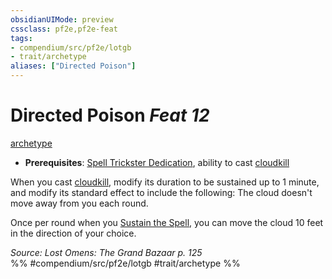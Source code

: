```yaml
---
obsidianUIMode: preview
cssclass: pf2e,pf2e-feat
tags:
- compendium/src/pf2e/lotgb
- trait/archetype
aliases: ["Directed Poison"]
---
```

# Directed Poison  *Feat 12*  
[archetype](../../rules/traits/archetype.md)  

- **Prerequisites**: [Spell Trickster Dedication](spell-trickster-dedication-lotgb.md), ability to cast [cloudkill](../spells/cloudkill.md)

When you cast [cloudkill](../spells/cloudkill.md), modify its duration to be sustained up to 1 minute, and modify its standard effect to include the following: The cloud doesn't move away from you each round.

Once per round when you [Sustain the Spell](../../rules/actions/sustain-a-spell.md), you can move the cloud 10 feet in the direction of your choice.

*Source: Lost Omens: The Grand Bazaar p. 125*  
%% #compendium/src/pf2e/lotgb #trait/archetype %%